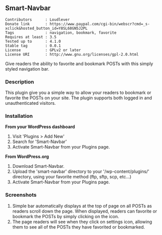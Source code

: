 ## Smart-Navbar

    Contributors      : Loudlever
    Donate link       : https://www.paypal.com/cgi-bin/webscr?cmd=_s-xclick&hosted_button_id=Y8SL68GN5J2PL
    Tags              : navigation, bookmark, favorite
    Requires at least : 3.5
    Tested up to      : 4.1.0
    Stable tag        : 0.0.1
    License           : GPLv2 or later
    License URI       : http://www.gnu.org/licenses/gpl-2.0.html

Give readers the ability to favorite and bookmark POSTs with this simply styled navigation bar.

### Description

This plugin give you a simple way to allow your readers to bookmark or favorite the POSTs on your site.  The plugin supports both logged in and unauthenticated visitors.

### Installation

**From your WordPress dashboard**

1. Visit 'Plugins > Add New'
2. Search for 'Smart-Navbar'
3. Activate Smart-Navbar from your Plugins page.

**From WordPress.org**

1. Download Smart-Navbar.
2. Upload the 'smart-navbar' directory to your '/wp-content/plugins/' directory, using your favorite method (ftp, sftp, scp, etc...)
3. Activate Smart-Navbar from your Plugins page.

### Screenshots

1. Simple bar automatically displays at the top of page on all POSTs as readers scroll down the page.  When displayed, readers can favorite or bookmark the POSTs by simply clicking on the icon.
2. The page readers will see when they click on settings icon, allowing them to see all of the POSTs they have favorited or bookmarked.
